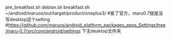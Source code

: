 pre_breakfast.sh
debian.sh
breakfast.sh
~/android/maruos/out/target/product/oneplus3/
#查了官方，maru0.7就是没写desktop这个setting
#https://github.com/maruos/android_platform_packages_apps_Settings/tree/maru-0.7/src/com/android/settings
下无desktop文件夹
